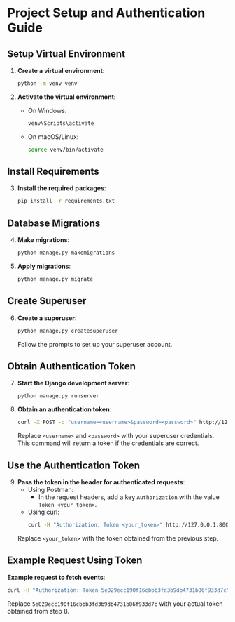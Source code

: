# Project Setup and Authentication Guide

## Setup Virtual Environment

1. **Create a virtual environment**:
    ```sh
    python -m venv venv
    ```

2. **Activate the virtual environment**:
    - On Windows:
        ```sh
        venv\Scripts\activate
        ```
    - On macOS/Linux:
        ```sh
        source venv/bin/activate
        ```

## Install Requirements

3. **Install the required packages**:
    ```sh
    pip install -r requirements.txt
    ```

## Database Migrations

4. **Make migrations**:
    ```sh
    python manage.py makemigrations
    ```

5. **Apply migrations**:
    ```sh
    python manage.py migrate
    ```

## Create Superuser

6. **Create a superuser**:
    ```sh
    python manage.py createsuperuser
    ```
   Follow the prompts to set up your superuser account.

## Obtain Authentication Token

7. **Start the Django development server**:
    ```sh
    python manage.py runserver
    ```

8. **Obtain an authentication token**:
    ```sh
    curl -X POST -d "username=<username>&password=<password>" http://127.0.0.1:8000/api-token-auth/
    ```
   Replace `<username>` and `<password>` with your superuser credentials. This command will return a token if the credentials are correct.

## Use the Authentication Token

9. **Pass the token in the header for authenticated requests**:
    - Using Postman:
      - In the request headers, add a key `Authorization` with the value `Token <your_token>`.
    - Using curl:
      ```sh
      curl -H "Authorization: Token <your_token>" http://127.0.0.1:8000/api/events/
      ```
    Replace `<your_token>` with the token obtained from the previous step.

## Example Request Using Token
**Example request to fetch events**:

```sh
curl -H "Authorization: Token 5e029ecc190f16cbbb3fd3b9db4731b86f933d7c" http://127.0.0.1:8000/api/events/
```
    
Replace `5e029ecc190f16cbbb3fd3b9db4731b86f933d7c` with your actual token obtained from step 8.

